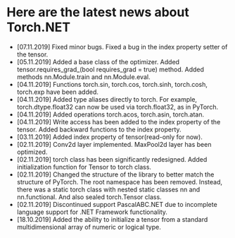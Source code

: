 # Here are the latest news about Torch.NET

* [07.11.2019] Fixed minor bugs. Fixed a bug in the index property setter of the tensor.
* [05.11.2019] Added a base class of the optimizer. Added tensor.requires_grad_(bool requires_grad = true) method. Added methods nn.Module.train and nn.Module.eval.
* [04.11.2019] Functions torch.sin, torch.cos, torch.sinh, torch.cosh, torch.exp have been added.
* [04.11.2019] Added type aliases directly to torch. For example, torch.dtype.float32 can now be used via torch.float32, as in PyTorch.
* [04.11.2019] Added operations torch.acos, torch.asin, torch.atan.
* [04.11.2019] Write access has been added to the index property of the tensor. Added backward functions to the index property.
* [03.11.2019] Added index property of tensor(read-only for now).
* [02.11.2019] Conv2d layer implemented. MaxPool2d layer has been optimized.
* [02.11.2019] torch class has been significantly redesigned. Added initialization function for Tensor to torch class.
* [02.11.2019] Changed the structure of the library to better match the structure of PyTorch. The root namespace has been removed. Instead, there was a static torch class with nested static classes nn and nn.functional. And also sealed torch.Tensor class.
* [02.11.2019] Discontinued support PascalABC.NET due to incomplete language support for .NET Framework functionality.
* [18.10.2019] Added the ability to initialize a tensor from a standard multidimensional array of numeric or logical type.
